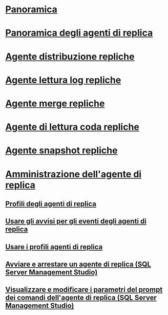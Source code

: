 # [Panoramica](replication-agents.md)  
# [Panoramica degli agenti di replica](replication-agents-overview.md)  
# [Agente distribuzione repliche](replication-distribution-agent.md)  
# [Agente lettura log repliche](replication-log-reader-agent.md)  
# [Agente merge repliche](replication-merge-agent.md)  
# [Agente di lettura coda repliche](replication-queue-reader-agent.md)  
# [Agente snapshot repliche](replication-snapshot-agent.md)  
# [Amministrazione dell'agente di replica](replication-agent-administration.md)  
## [Profili degli agenti di replica](replication-agent-profiles.md)  
## [Usare gli avvisi per gli eventi degli agenti di replica](use-alerts-for-replication-agent-events.md)  
## [Usare i profili agenti di replica](work-with-replication-agent-profiles.md)  
## [Avviare e arrestare un agente di replica (SQL Server Management Studio)](start-and-stop-a-replication-agent-sql-server-management-studio.md)  
## [Visualizzare e modificare i parametri del prompt dei comandi dell'agente di replica (SQL Server Management Studio)](view-and-modify-replication-agent-command-prompt-parameters.md)  
